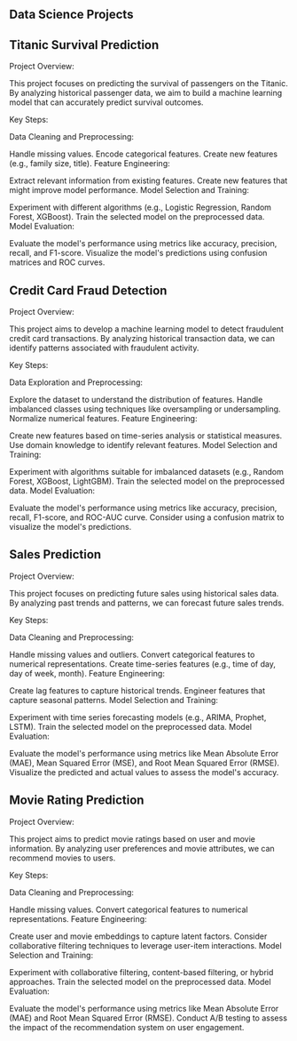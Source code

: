 ## Data Science Projects
## Titanic Survival Prediction
Project Overview:

This project focuses on predicting the survival of passengers on the Titanic. By analyzing historical passenger data, we aim to build a machine learning model that can accurately predict survival outcomes.

Key Steps:

Data Cleaning and Preprocessing:

Handle missing values.
Encode categorical features.
Create new features (e.g., family size, title).
Feature Engineering:

Extract relevant information from existing features.
Create new features that might improve model performance.
Model Selection and Training:

Experiment with different algorithms (e.g., Logistic Regression, Random Forest, XGBoost).
Train the selected model on the preprocessed data.
Model Evaluation:

Evaluate the model's performance using metrics like accuracy, precision, recall, and F1-score.
Visualize the model's predictions using confusion matrices and ROC curves.  

## Credit Card Fraud Detection
Project Overview:

This project aims to develop a machine learning model to detect fraudulent credit card transactions. By analyzing historical transaction data, we can identify patterns associated with fraudulent activity.

Key Steps:

Data Exploration and Preprocessing:

Explore the dataset to understand the distribution of features.
Handle imbalanced classes using techniques like oversampling or undersampling.
Normalize numerical features.
Feature Engineering:

Create new features based on time-series analysis or statistical measures.
Use domain knowledge to identify relevant features.
Model Selection and Training:

Experiment with algorithms suitable for imbalanced datasets (e.g., Random Forest, XGBoost, LightGBM).
Train the selected model on the preprocessed data.
Model Evaluation:

Evaluate the model's performance using metrics like accuracy, precision, recall, F1-score, and ROC-AUC curve.
Consider using a confusion matrix to visualize the model's predictions.

## Sales Prediction
Project Overview:

This project focuses on predicting future sales using historical sales data. By analyzing past trends and patterns, we can forecast future sales trends.

Key Steps:

Data Cleaning and Preprocessing:

Handle missing values and outliers.
Convert categorical features to numerical representations.
Create time-series features (e.g., time of day, day of week, month).
Feature Engineering:

Create lag features to capture historical trends.
Engineer features that capture seasonal patterns.
Model Selection and Training:

Experiment with time series forecasting models (e.g., ARIMA, Prophet, LSTM).
Train the selected model on the preprocessed data.
Model Evaluation:

Evaluate the model's performance using metrics like Mean Absolute Error (MAE), Mean Squared Error (MSE), and Root Mean Squared Error (RMSE).   
Visualize the predicted and actual values to assess the model's accuracy.

## Movie Rating Prediction
Project Overview:

This project aims to predict movie ratings based on user and movie information. By analyzing user preferences and movie attributes, we can recommend movies to users.

Key Steps:

Data Cleaning and Preprocessing:

Handle missing values.
Convert categorical features to numerical representations.
Feature Engineering:

Create user and movie embeddings to capture latent factors.
Consider collaborative filtering techniques to leverage user-item interactions.
Model Selection and Training:

Experiment with collaborative filtering, content-based filtering, or hybrid approaches.
Train the selected model on the preprocessed data.
Model Evaluation:

Evaluate the model's performance using metrics like Mean Absolute Error (MAE) and Root Mean Squared Error (RMSE).
Conduct A/B testing to assess the impact of the recommendation system on user engagement.
